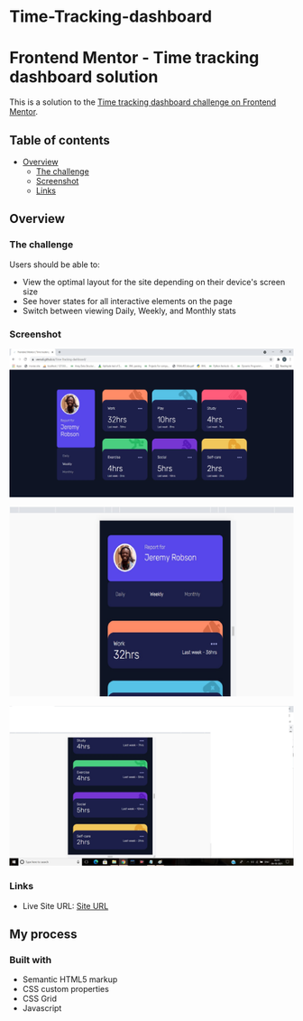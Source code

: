 # Time-Tracking-dashboard

# Frontend Mentor - Time tracking dashboard solution

This is a solution to the [Time tracking dashboard challenge on Frontend Mentor](https://www.frontendmentor.io/challenges/time-tracking-dashboard-UIQ7167Jw). 


## Table of contents

- [Overview](#overview)
  - [The challenge](#the-challenge)
  - [Screenshot](#screenshot)
  - [Links](#links)


## Overview

### The challenge

Users should be able to:

- View the optimal layout for the site depending on their device's screen size
- See hover states for all interactive elements on the page
- Switch between viewing Daily, Weekly, and Monthly stats

### Screenshot

![Desktop View](./screenshot1.jpg)

![Mobile View](./screenshot2.jpg)

![](./screenshot3.jpg)


### Links

- Live Site URL: [Site URL](https://veenali.github.io/Time-Tracking-dashboard/)

## My process

### Built with

- Semantic HTML5 markup
- CSS custom properties
- CSS Grid
- Javascript



